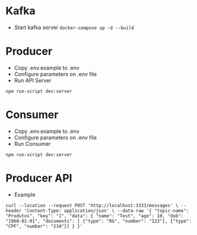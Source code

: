 # Kafka

* Start kafka server
``docker-compose up -d --build``

# Producer

* Copy .env.example to .env
* Configure parameters on .env file
* Run API Server
  
``npm run-script dev:server``

# Consumer

* Copy .env.example to .env
* Configure parameters on .env file
* Run Consumer
  
``npm run-script dev:server``

# Producer API 

* Example

`curl --location --request POST 'http://localhost:3333/messages' \
--header 'Content-Type: application/json' \
--data-raw '{
    "topic-name": "Produtos",
    "key": "1",
    "data": {
        "name": "Test",
        "age": 10,
        "dob": "1960-01-01",
        "documents": [
        	{"type": "RG", "number": "123"},
        	{"type": "CPF", "number": "234"}]
    }
}'`
